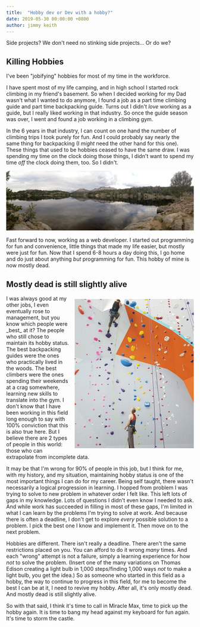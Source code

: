 ```yaml
---
title:  "Hobby dev or Dev with a hobby?"
date: 2019-05-30 00:00:00 +0800
author: jimmy keith
---
```


Side projects? We don't need no stinking side projects... Or do we?

<!--more-->

## Killing Hobbies
I've been "jobifying" hobbies for most of my time in the workforce. 

I have spent most of my life camping, and in high school I started rock climbing in my friend's basement. So when I decided
working for my Dad wasn't what I wanted to do anymore, I found a job as a part time climbing guide and part time
backpacking guide. Turns out I didn't _love_ working as a guide, but I really liked working in that industry.
So once the guide season was over, I went and found a job working in a climbing gym.

In the 6 years in that industry, I can count on one hand the number of climbing trips I took purely for fun. And I could
probably say nearly the same thing for backpacking (I _might_ need the other hand for this one). These things that used
to be hobbies ceased to have the same draw. I was spending my time on the clock doing those things, I didn't want to
spend my time _off_ the clock doing them, too. So I didn't.


<div style="text-align: center; font-size: 80%;">
    <img src="/assets/images/articles/MountainLake.jpg" class="img-bordered">
</div>

Fast forward to now, working as a web developer. I started out programming for fun and convenience, little things that
made my life easier, but mostly were just for fun. Now that I spend 6-8 hours a day doing this, I go home and do just
about anything _but_ programming for fun. This hobby of mine is now mostly dead.


## Mostly dead is still slightly alive
<div style="float: right; clear: right; padding-left: 10px; padding-top: 10px;">
    <img src="/assets/images/articles/ClimbingWall.jpg" style="width: 320px; height: 400px;" class="img-bordered">
</div>
I was always good at my other jobs, I even eventually rose to management, but you know which people were _best_ at it?
The people who still chose to maintain its hobby status. The best backpacking guides were the ones who practically
lived in the woods. The best climbers were the ones spending their weekends at a crag somewhere, learning new skills
to translate into the gym. I don't know that I have been working in this field long enough to say with 100% conviction
that this is also true here. But I believe there are 2 types of people in this world: those who can extrapolate from
incomplete data.

It may be that I'm wrong for 90% of people in this job, but I think for me, with my history, and my situation,
maintaining hobby status is one of the most important things I can do for my career. Being self taught, there wasn't
necessarily a logical progression in learning. I hopped from problem I was trying to solve to new problem in whatever
order I felt like. This left lots of gaps in my knowledge. Lots of questions I didn't even know I needed to ask. And
while work has succeeded in filling in most of these gaps, I'm limited in what I can learn by the problems I'm trying
to solve at work. And because there is often a deadline, I don't get to explore _every_ possible solution to a problem.
I pick the best one I know and implement it. Then move on to the next problem.

Hobbies are different. There isn't really a deadline. There aren't the same restrictions placed on you.
You can afford to do it wrong _many_ times.  And each "wrong" attempt is not a failure, simply a learning
experience for how _not_ to solve the problem. (Insert one of the many variations on Thomas Edison creating a
light bulb in 1,000 steps/finding 1,000 ways _not_ to make a light bulb, you get the idea.) So as someone who
started in this field as a hobby, the way to continue to progress in this field, for me to become the best I can
be at it, I need to revive my hobby. After all, it's only mostly dead. And mostly dead is still slightly alive.

So with that said, I think it's time to call in Miracle Max, time to pick up the hobby again. It is time to bang my head
against my keyboard for fun again. It's time to storm the castle.
